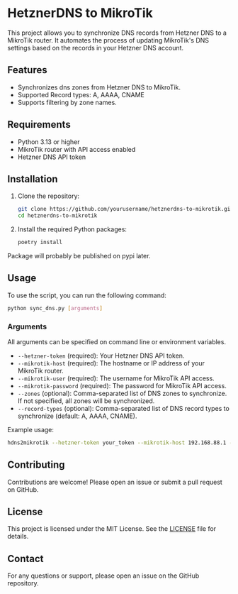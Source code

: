 # HetznerDNS to MikroTik

This project allows you to synchronize DNS records from Hetzner DNS to a MikroTik router. It automates the process of updating MikroTik's DNS settings based on the records in your Hetzner DNS account.

## Features

- Synchronizes dns zones from Hetzner DNS to MikroTik.
- Supported Record types: A, AAAA, CNAME
- Supports filtering by zone names.

## Requirements

- Python 3.13 or higher
- MikroTik router with API access enabled
- Hetzner DNS API token

## Installation

1. Clone the repository:

    ```sh
    git clone https://github.com/yourusername/hetznerdns-to-mikrotik.git
    cd hetznerdns-to-mikrotik
    ```

2. Install the required Python packages:

    ```sh
    poetry install
    ```

Package will probably be published on pypi later.

## Usage

To use the script, you can run the following command:

```sh
python sync_dns.py [arguments]
```

### Arguments

All arguments can be specified on command line or environment variables.

- `--hetzner-token` (required): Your Hetzner DNS API token.
- `--mikrotik-host` (required): The hostname or IP address of your MikroTik router.
- `--mikrotik-user` (required): The username for MikroTik API access.
- `--mikrotik-password` (required): The password for MikroTik API access.
- `--zones` (optional): Comma-separated list of DNS zones to synchronize. If not specified, all zones will be synchronized.
- `--record-types` (optional): Comma-separated list of DNS record types to synchronize (default: A, AAAA, CNAME).

Example usage:

```sh
hdns2mikrotik --hetzner-token your_token --mikrotik-host 192.168.88.1 --mikrotik-user admin --mikrotik-password your_password --zones example.com,example.org --record-types A,AAAA
```

## Contributing

Contributions are welcome! Please open an issue or submit a pull request on GitHub.

## License

This project is licensed under the MIT License. See the [LICENSE](LICENSE) file for details.

## Contact

For any questions or support, please open an issue on the GitHub repository.
